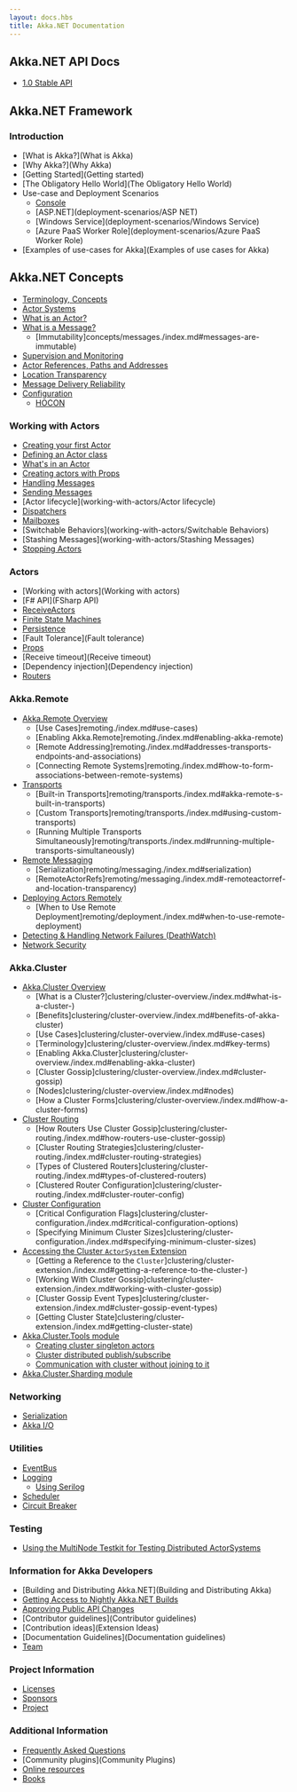 ```yaml
---
layout: docs.hbs
title: Akka.NET Documentation
---
```


## Akka.NET API Docs
- [1.0 Stable API](http://api.getakka.net/docs/stable/index.html)

## Akka.NET Framework
### Introduction
- [What is Akka?](What is Akka)
- [Why Akka?](Why Akka)
- [Getting Started](Getting started)
- [The Obligatory Hello World](The Obligatory Hello World)
- Use-case and Deployment Scenarios
	- [Console](deployment-scenarios/Console)
	- [ASP.NET](deployment-scenarios/ASP NET)
	- [Windows Service](deployment-scenarios/Windows Service)
	- [Azure PaaS Worker Role](deployment-scenarios/Azure PaaS Worker Role)
- [Examples of use-cases for Akka](Examples of use cases for Akka)

## Akka.NET Concepts
- [Terminology, Concepts](concepts/terminology)
- [Actor Systems](concepts/actorsystem)
- [What is an Actor?](concepts/actors)
- [What is a Message?](concepts/messages)
    - [Immutability]concepts/messages./index.md#messages-are-immutable)
- [Supervision and Monitoring](concepts/supervision)
- [Actor References, Paths and Addresses](concepts/addressing)
- [Location Transparency](concepts/location-transparency)
- [Message Delivery Reliability](concepts/message-delivery-reliability)
- [Configuration](concepts/configuration)
    - [HOCON](concepts/hocon)

### Working with Actors
- [Creating your first Actor](working-with-actors/creating-actors)
- [Defining an Actor class](working-with-actors/defining-an-actor)
- [What's in an Actor](working-with-actors/whats-in-an-actor)
- [Creating actors with Props](working-with-actors/creating-actors-with-props)
- [Handling Messages](working-with-actors/handling-messages)
- [Sending Messages](working-with-actors/sending-messages)
- [Actor lifecycle](working-with-actors/Actor lifecycle)
- [Dispatchers](working-with-actors/Dispatchers)
- [Mailboxes](working-with-actors/Mailbox)
- [Switchable Behaviors](working-with-actors/Switchable Behaviors)
- [Stashing Messages](working-with-actors/Stashing Messages)
- [Stopping Actors](working-with-actors/stopping-actors)

### Actors
- [Working with actors](Working with actors)
- [F# API](FSharp API)
- [ReceiveActors](ReceiveActor)
- [Finite State Machines](FSM)
- [Persistence](Persistence)
- [Fault Tolerance](Fault tolerance)
- [Props](Props)
- [Receive timeout](Receive timeout)
- [Dependency injection](Dependency injection)
- [Routers](working-with-actors/Routers)

### Akka.Remote
- [Akka.Remote Overview](remoting/index.md)
    - [Use Cases]remoting./index.md#use-cases)
    - [Enabling Akka.Remote]remoting./index.md#enabling-akka-remote)
    - [Remote Addressing]remoting./index.md#addresses-transports-endpoints-and-associations)
    - [Connecting Remote Systems]remoting./index.md#how-to-form-associations-between-remote-systems)
- [Transports](remoting/transports)
    - [Built-in Transports]remoting/transports./index.md#akka-remote-s-built-in-transports)
    - [Custom Transports]remoting/transports./index.md#using-custom-transports)
    - [Running Multiple Transports Simultaneously]remoting/transports./index.md#running-multiple-transports-simultaneously)
- [Remote Messaging](remoting/messaging)
    - [Serialization]remoting/messaging./index.md#serialization)
    - [RemoteActorRefs]remoting/messaging./index.md#-remoteactorref-and-location-transparency)
- [Deploying Actors Remotely](remoting/deployment)
    - [When to Use Remote Deployment]remoting/deployment./index.md#when-to-use-remote-deployment)
- [Detecting & Handling Network Failures (DeathWatch)](remoting/deathwatch)
- [Network Security](remoting/security)

### Akka.Cluster
- [Akka.Cluster Overview](clustering/cluster-overview)
    - [What is a Cluster?]clustering/cluster-overview./index.md#what-is-a-cluster-)
    - [Benefits]clustering/cluster-overview./index.md#benefits-of-akka-cluster)
    - [Use Cases]clustering/cluster-overview./index.md#use-cases)
    - [Terminology]clustering/cluster-overview./index.md#key-terms)
    - [Enabling Akka.Cluster]clustering/cluster-overview./index.md#enabling-akka-cluster)
    - [Cluster Gossip]clustering/cluster-overview./index.md#cluster-gossip)
    - [Nodes]clustering/cluster-overview./index.md#nodes)
    - [How a Cluster Forms]clustering/cluster-overview./index.md#how-a-cluster-forms)
- [Cluster Routing](clustering/cluster-routing)
    - [How Routers Use Cluster Gossip]clustering/cluster-routing./index.md#how-routers-use-cluster-gossip)
    - [Cluster Routing Strategies]clustering/cluster-routing./index.md#cluster-routing-strategies)
    - [Types of Clustered Routers]clustering/cluster-routing./index.md#types-of-clustered-routers)
    - [Clustered Router Configuration]clustering/cluster-routing./index.md#cluster-router-config)
- [Cluster Configuration](clustering/cluster-configuration)
    - [Critical Configuration Flags]clustering/cluster-configuration./index.md#critical-configuration-options)
    - [Specifying Minimum Cluster Sizes]clustering/cluster-configuration./index.md#specifying-minimum-cluster-sizes)
- [Accessing the Cluster `ActorSystem` Extension](clustering/cluster-extension)
    - [Getting a Reference to the `Cluster`]clustering/cluster-extension./index.md#getting-a-reference-to-the-cluster-)
    - [Working With Cluster Gossip]clustering/cluster-extension./index.md#working-with-cluster-gossip)
    - [Cluster Gossip Event Types]clustering/cluster-extension./index.md#cluster-gossip-event-types)
    - [Getting Cluster State]clustering/cluster-extension./index.md#getting-cluster-state)
- [Akka.Cluster.Tools module](clustering/cluster-tools)
    - [Creating cluster singleton actors](clustering/cluster-singleton)
    - [Cluster distributed publish/subscribe](clustering/distributed-publish-subscribe)
    - [Communication with cluster without joining to it](clustering/cluster-client)
- [Akka.Cluster.Sharding module](clustering/cluster-sharding)

### Networking
- [Serialization](Serialization)
- [Akka I/O](IO)

### Utilities
- [EventBus](EventBus)
- [Logging](Logging)
  - [Using Serilog](Serilog)
- [Scheduler](Scheduler)
- [Circuit Breaker](CircuitBreaker)

### Testing
- [Using the MultiNode Testkit for Testing Distributed ActorSystems](testing/multinode-testkit)

### Information for Akka Developers
- [Building and Distributing Akka.NET](Building and Distributing Akka)
- [Getting Access to Nightly Akka.NET Builds](akka-developers/nightly-builds)
- [Approving Public API Changes](akka-developers/public-api-changes)
- [Contributor guidelines](Contributor guidelines)
- [Contribution ideas](Extension Ideas)
- [Documentation Guidelines](Documentation guidelines)
- [Team](Team)

### Project Information
- [Licenses](Licenses)
- [Sponsors](Sponsors)
- [Project](Project)

### Additional Information
- [Frequently Asked Questions](FAQ)
- [Community plugins](Community Plugins)
- [Online resources](Resources)
- [Books](Books)
